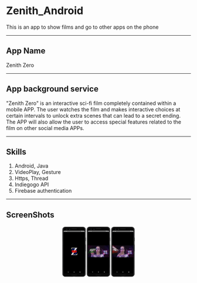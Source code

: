 # Zenith_Android
This is an app to show films and go to other apps on the phone

---

## App Name
Zenith Zero

---

## App background service

"Zenith Zero" is an interactive sci-fi film completely contained within a mobile APP. The user watches the film and makes interactive choices at certain intervals to unlock extra scenes that can lead to a secret ending. The APP will also allow the user to access special features related to the film on other social media APPs.

---

## Skills

1. Android, Java
2. VideoPlay, Gesture
3. Https, Thread
4. Indiegogo API
5. Firebase authentication

---

## ScreenShots

<div align="center" style="float: left">
    <img src="./screenshots/portflio_Android.png" alt="Screenshot1" width="40%"/>
</div>